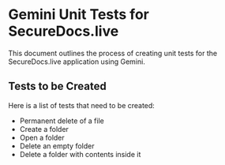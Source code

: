 # Gemini Unit Tests for SecureDocs.live

This document outlines the process of creating unit tests for the SecureDocs.live application using Gemini.

## Tests to be Created

Here is a list of tests that need to be created:

*   Permanent delete of a file
*   Create a folder
*   Open a folder
*   Delete an empty folder
*   Delete a folder with contents inside it
